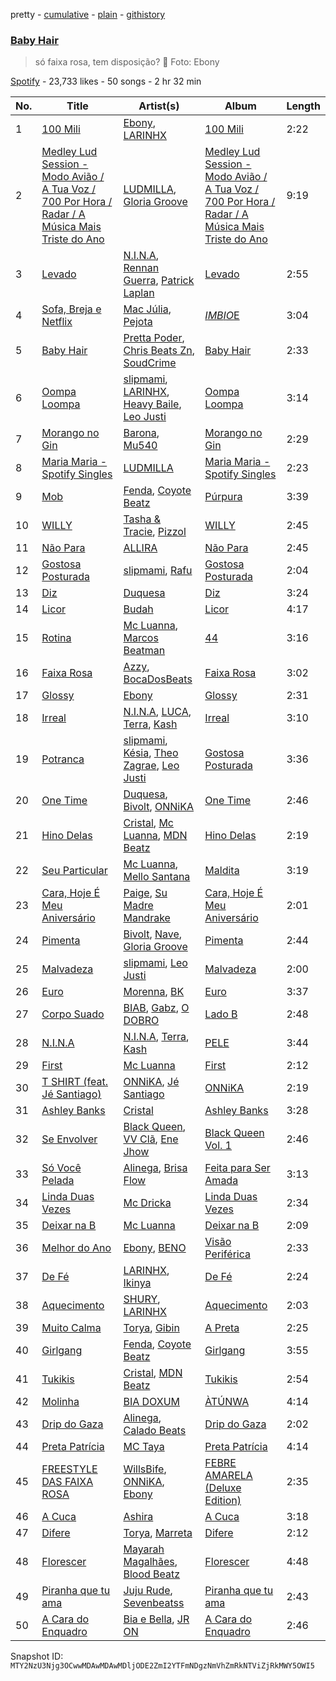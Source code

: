pretty - [cumulative](/playlists/cumulative/37i9dQZF1DX1CDfMq8oOPq.md) - [plain](/playlists/plain/37i9dQZF1DX1CDfMq8oOPq) - [githistory](https://github.githistory.xyz/mackorone/spotify-playlist-archive/blob/main/playlists/plain/37i9dQZF1DX1CDfMq8oOPq)

### [Baby Hair](https://open.spotify.com/playlist/37i9dQZF1DX1CDfMq8oOPq)

> só faixa rosa, tem disposição? 🎀 Foto: Ebony

[Spotify](https://open.spotify.com/user/spotify) - 23,733 likes - 50 songs - 2 hr 32 min

| No. | Title | Artist(s) | Album | Length |
|---|---|---|---|---|
| 1 | [100 Mili](https://open.spotify.com/track/4eolUWC5VizUx1YMHMeagu) | [Ebony](https://open.spotify.com/artist/1UBSRfDGNkhpTWQeMyCwHb), [LARINHX](https://open.spotify.com/artist/00kQ5yo7yxd5KC1ihuH77i) | [100 Mili](https://open.spotify.com/album/1BwTcopCPLmipd6iCOVXFi) | 2:22 |
| 2 | [Medley Lud Session \- Modo Avião / A Tua Voz / 700 Por Hora / Radar / A Música Mais Triste do Ano](https://open.spotify.com/track/7HYdckQd1guaSYVwMQ3SFL) | [LUDMILLA](https://open.spotify.com/artist/3CDoRporvSjdzTrm99a3gi), [Gloria Groove](https://open.spotify.com/artist/7rXMvXRnWHaSwnVvPeUUfw) | [Medley Lud Session \- Modo Avião / A Tua Voz / 700 Por Hora / Radar / A Música Mais Triste do Ano](https://open.spotify.com/album/0zaigYjLBnB3JcrUwZEfNV) | 9:19 |
| 3 | [Levado](https://open.spotify.com/track/15psePad9IL6X85xlyjzRh) | [N.I.N.A](https://open.spotify.com/artist/32NfHH4nSmu97Z4RQjPyET), [Rennan Guerra](https://open.spotify.com/artist/1342WybEuWuTMbl8emV1TA), [Patrick Laplan](https://open.spotify.com/artist/4XfU95qBFC5ZmdhfRXeP6o) | [Levado](https://open.spotify.com/album/2vJRY4PZKv6wtUdG7Uoldy) | 2:55 |
| 4 | [Sofa, Breja e Netflix](https://open.spotify.com/track/6eIZaT9qNz9lVrhWbJOWls) | [Mac Júlia](https://open.spotify.com/artist/0xXEI1dXDaCOmkIPNYtPWF), [Pejota](https://open.spotify.com/artist/3W10YNoIzqgJymjc5ULDzu) | [$IMBIO$E](https://open.spotify.com/album/4yDTSQ6Iztp8kfmqv7HsUY) | 3:04 |
| 5 | [Baby Hair](https://open.spotify.com/track/6tgveJsfKptFd0mvJG9Iv6) | [Pretta Poder](https://open.spotify.com/artist/6CEm11gYIUP8EeirFIXAYt), [Chris Beats Zn](https://open.spotify.com/artist/0YOr5sV4zMMyj5xviWiFjW), [SoudCrime](https://open.spotify.com/artist/0Huu7Wxkay3mCaoMuVkRNg) | [Baby Hair](https://open.spotify.com/album/6Hk41Rh3IMBcdhOwneSaQo) | 2:33 |
| 6 | [Oompa Loompa](https://open.spotify.com/track/0Wg8XNchyTN5qlOfgXFEc7) | [slipmami](https://open.spotify.com/artist/1tnx55teqOt1cV6IlKcgNs), [LARINHX](https://open.spotify.com/artist/00kQ5yo7yxd5KC1ihuH77i), [Heavy Baile](https://open.spotify.com/artist/2E4sNJOOy9hae0J8DkT43M), [Leo Justi](https://open.spotify.com/artist/1puzPcrOHKTMQ6KTuYfqU0) | [Oompa Loompa](https://open.spotify.com/album/47ZG3gfqIRftdUgcuo6k6M) | 3:14 |
| 7 | [Morango no Gin](https://open.spotify.com/track/64AaCofmb0AqrN7vWuXO5c) | [Barona](https://open.spotify.com/artist/26STitvgUGkBvAG0obuDQn), [Mu540](https://open.spotify.com/artist/13yQqjPy4Esq0Ru3R1fipU) | [Morango no Gin](https://open.spotify.com/album/6nkJrMukU7V3XXfVKLujjA) | 2:29 |
| 8 | [Maria Maria \- Spotify Singles](https://open.spotify.com/track/31cMz7eSw5B0cwYTplXUcn) | [LUDMILLA](https://open.spotify.com/artist/3CDoRporvSjdzTrm99a3gi) | [Maria Maria \- Spotify Singles](https://open.spotify.com/album/1DKGq89KJ7FpWcozcaNzOi) | 2:23 |
| 9 | [Mob](https://open.spotify.com/track/4Lj7Jipbh9Z4QqGJvcIpuN) | [Fenda](https://open.spotify.com/artist/2MOzAmZ3VnuQuUYD1slLSq), [Coyote Beatz](https://open.spotify.com/artist/2PhFsxtwCQLS3e9SJwDN3j) | [Púrpura](https://open.spotify.com/album/0cdIIZgZt1izXSmjPL045h) | 3:39 |
| 10 | [WILLY](https://open.spotify.com/track/2nmfojpIbGRmDa2UCfddYW) | [Tasha & Tracie](https://open.spotify.com/artist/5Gv1C1LY8pWiYcfcdjSNMT), [Pizzol](https://open.spotify.com/artist/1LvxqCO8GOAKkDzDOXfrAK) | [WILLY](https://open.spotify.com/album/5voxHC8bWiqFAw4toUcsZs) | 2:45 |
| 11 | [Não Para](https://open.spotify.com/track/7rMDGuF0Ka1DlRn0J5OwcN) | [ALLIRA](https://open.spotify.com/artist/1YaRssOooph4Aj4faAS8VS) | [Não Para](https://open.spotify.com/album/04AxxMqe87R652pCosDblm) | 2:45 |
| 12 | [Gostosa Posturada](https://open.spotify.com/track/0QrZOO5aW18qjKHbjcClWu) | [slipmami](https://open.spotify.com/artist/1tnx55teqOt1cV6IlKcgNs), [Rafu](https://open.spotify.com/artist/2wrb1WRmxjvwtnyjPXOnvk) | [Gostosa Posturada](https://open.spotify.com/album/3mp2ekGulGPeycSW8kugCr) | 2:04 |
| 13 | [Diz](https://open.spotify.com/track/2FWOsv9w008EapGfigHK9i) | [Duquesa](https://open.spotify.com/artist/1JlC6XG7lkwT6GzgQB9xOx) | [Diz](https://open.spotify.com/album/7Lxz0lRrYciltkKfziu6s0) | 3:24 |
| 14 | [Licor](https://open.spotify.com/track/3pPudCfrDQWTnMZsYzIs7N) | [Budah](https://open.spotify.com/artist/08zSkHjCY3ypH4gdBVHWgO) | [Licor](https://open.spotify.com/album/6a9GBHSCTEoyGopwFQOj19) | 4:17 |
| 15 | [Rotina](https://open.spotify.com/track/5lnUkWihFa5guFzLi8y8Hb) | [Mc Luanna](https://open.spotify.com/artist/6VpdTQWCRE01WVoEuby2a6), [Marcos Beatman](https://open.spotify.com/artist/42VxOCKKlEXQ1kgDZBXnfk) | [44](https://open.spotify.com/album/54SQtN4KEfykOFgjtKXLzr) | 3:16 |
| 16 | [Faixa Rosa](https://open.spotify.com/track/1DoaY4rjTCk5cUEUTU2pq3) | [Azzy](https://open.spotify.com/artist/1uf8uSErmKc3JVtmjVBZ83), [BocaDosBeats](https://open.spotify.com/artist/08Jh4nbAgQK1ZcY9FpcBjw) | [Faixa Rosa](https://open.spotify.com/album/5qAsZm3XpJWm99peC2JTDs) | 3:02 |
| 17 | [Glossy](https://open.spotify.com/track/3S30QGvGK7YPhVPM6GC0N6) | [Ebony](https://open.spotify.com/artist/1UBSRfDGNkhpTWQeMyCwHb) | [Glossy](https://open.spotify.com/album/39WCvdoXW7iqdXCDP7hAcp) | 2:31 |
| 18 | [Irreal](https://open.spotify.com/track/0VotVMtQ7gMA7cMlGBfEcc) | [N.I.N.A](https://open.spotify.com/artist/32NfHH4nSmu97Z4RQjPyET), [LUCA](https://open.spotify.com/artist/1DRzLtTsFTbnPTYgkTDRIi), [Terra](https://open.spotify.com/artist/0wTyCMz1sLbxVNN0OP18oW), [Kash](https://open.spotify.com/artist/4QQfMoY4iQmKwz7Ni1QVpt) | [Irreal](https://open.spotify.com/album/7wnQ2bHyKp92zJuGNepuGE) | 3:10 |
| 19 | [Potranca](https://open.spotify.com/track/0l1jN8AUIHnTJYTbTh5kX9) | [slipmami](https://open.spotify.com/artist/1tnx55teqOt1cV6IlKcgNs), [Késia](https://open.spotify.com/artist/1gZaDWPWgzRhSQA0Aui2m2), [Theo Zagrae](https://open.spotify.com/artist/0pX9KfvxYdwXSh43fX4t8z), [Leo Justi](https://open.spotify.com/artist/1puzPcrOHKTMQ6KTuYfqU0) | [Gostosa Posturada](https://open.spotify.com/album/3NQXrEDQR2TG7rnYP6TwMF) | 3:36 |
| 20 | [One Time](https://open.spotify.com/track/5gIJmws4seQ2IFy8lJ3sE1) | [Duquesa](https://open.spotify.com/artist/1JlC6XG7lkwT6GzgQB9xOx), [Bivolt](https://open.spotify.com/artist/0mQoWD18BxzhN8kr1cNwgQ), [ONNiKA](https://open.spotify.com/artist/7h2qMFZKbjifWLpMhsQ988) | [One Time](https://open.spotify.com/album/4rjOriodyXvpjXWJKDMNWM) | 2:46 |
| 21 | [Hino Delas](https://open.spotify.com/track/2k7EbkIovGbJJCWy7OoOgb) | [Cristal](https://open.spotify.com/artist/6i4nbGTS2gSP0e6emkTqdX), [Mc Luanna](https://open.spotify.com/artist/6VpdTQWCRE01WVoEuby2a6), [MDN Beatz](https://open.spotify.com/artist/6EaIRN2UvHGu9EdeBvfPo1) | [Hino Delas](https://open.spotify.com/album/7yZ4A2amuedBlNHRC9ESMd) | 2:19 |
| 22 | [Seu Particular](https://open.spotify.com/track/7FbeeyMWZsJw36SaRbFNMk) | [Mc Luanna](https://open.spotify.com/artist/6VpdTQWCRE01WVoEuby2a6), [Mello Santana](https://open.spotify.com/artist/02J1zj1QPj7nlJiKGX6wgY) | [Maldita](https://open.spotify.com/album/5YAVUmI41dnIgFCHPCtVFu) | 3:19 |
| 23 | [Cara, Hoje É Meu Aniversário](https://open.spotify.com/track/2DpgbrHd6RCrmFA6oLInv1) | [Paige](https://open.spotify.com/artist/1XqfMFbATKSRu5nDy2AZO9), [Su Madre Mandrake](https://open.spotify.com/artist/1S1jcqQMtTQhQF1D2yhk4i) | [Cara, Hoje É Meu Aniversário](https://open.spotify.com/album/29B30ocnhpIQndlp0UtEtD) | 2:01 |
| 24 | [Pimenta](https://open.spotify.com/track/12LpEgxl7XLiuvv0PXj1DT) | [Bivolt](https://open.spotify.com/artist/0mQoWD18BxzhN8kr1cNwgQ), [Nave](https://open.spotify.com/artist/2Xpiwporhsl8LXdC96Xs8J), [Gloria Groove](https://open.spotify.com/artist/7rXMvXRnWHaSwnVvPeUUfw) | [Pimenta](https://open.spotify.com/album/4uNMPFLGmrvLhMWGgT8fT7) | 2:44 |
| 25 | [Malvadeza](https://open.spotify.com/track/1bYDvVrCAWzQnw5orQ9qgB) | [slipmami](https://open.spotify.com/artist/1tnx55teqOt1cV6IlKcgNs), [Leo Justi](https://open.spotify.com/artist/1puzPcrOHKTMQ6KTuYfqU0) | [Malvadeza](https://open.spotify.com/album/0eQEgHKRqdWJp4Kf6PtjAy) | 2:00 |
| 26 | [Euro](https://open.spotify.com/track/2wWxjsBUYA4DjzWEPNyiCG) | [Morenna](https://open.spotify.com/artist/562XNv9p1lt4n74KBe0oV1), [BK](https://open.spotify.com/artist/1YOVBTvznjiDvtAj4ExHeo) | [Euro](https://open.spotify.com/album/6hrAJ2kTg8D9HlxyLAf29O) | 3:37 |
| 27 | [Corpo Suado](https://open.spotify.com/track/5K8azpRkjYY9p2OQhpU0dk) | [BIAB](https://open.spotify.com/artist/3bPBp07Uj7QylER7i6VOuF), [Gabz](https://open.spotify.com/artist/0CZUWwdL2ORR99b91hqjdq), [O DOBRO](https://open.spotify.com/artist/1tCDW5YntrQPoGAKo52edW) | [Lado B](https://open.spotify.com/album/6Wrug9lSTcq08LQBrFCa7E) | 2:48 |
| 28 | [N.I.N.A](https://open.spotify.com/track/0ZVW6vKav9Jp9AunMFmulJ) | [N.I.N.A](https://open.spotify.com/artist/32NfHH4nSmu97Z4RQjPyET), [Terra](https://open.spotify.com/artist/0wTyCMz1sLbxVNN0OP18oW), [Kash](https://open.spotify.com/artist/4QQfMoY4iQmKwz7Ni1QVpt) | [PELE](https://open.spotify.com/album/57LANvZ85BtVlj31EAY7EK) | 3:44 |
| 29 | [First](https://open.spotify.com/track/0oomKGn85TDeVwhSIiTLQA) | [Mc Luanna](https://open.spotify.com/artist/6VpdTQWCRE01WVoEuby2a6) | [First](https://open.spotify.com/album/3cdm9REaJt8UGdSC3N2gSN) | 2:12 |
| 30 | [T SHIRT \(feat\. Jé Santiago\)](https://open.spotify.com/track/4yx4UxUQwBkRtSWkM854aS) | [ONNiKA](https://open.spotify.com/artist/7h2qMFZKbjifWLpMhsQ988), [Jé Santiago](https://open.spotify.com/artist/4xKfNBUXa00go8RU9TwwkI) | [ONNiKA](https://open.spotify.com/album/6KTGjKqOhXcHTUKb1EqeLd) | 2:19 |
| 31 | [Ashley Banks](https://open.spotify.com/track/5zu8LEldkTfctEEFVQID8x) | [Cristal](https://open.spotify.com/artist/6i4nbGTS2gSP0e6emkTqdX) | [Ashley Banks](https://open.spotify.com/album/6CDE1Mgxb05mEbjI9LdyQY) | 3:28 |
| 32 | [Se Envolver](https://open.spotify.com/track/5Mu7uE5PxXJsGLOpjMUjYJ) | [Black Queen](https://open.spotify.com/artist/12jMN5SeE8STo77it3FXWv), [VV Clã](https://open.spotify.com/artist/2ekFq5fQY5a5UX7mEu17s1), [Ene Jhow](https://open.spotify.com/artist/6cRMSFgsQR4EobqdJpBkmR) | [Black Queen Vol\. 1](https://open.spotify.com/album/5xcl6VWdjYK4OGaPNCFFP1) | 2:46 |
| 33 | [Só Você Pelada](https://open.spotify.com/track/1SLmJ8RDHertaYpp2i4OYt) | [Alinega](https://open.spotify.com/artist/5cuq4MQJ4HGk0JeNrXkpl6), [Brisa Flow](https://open.spotify.com/artist/78XNtbcRuW435NYDYV0rWO) | [Feita para Ser Amada](https://open.spotify.com/album/2LqqEDyWEE79mLy2LSJbAb) | 3:13 |
| 34 | [Linda Duas Vezes](https://open.spotify.com/track/09gAJP4C7rCyQyT2CkftBq) | [Mc Dricka](https://open.spotify.com/artist/4d175LvxCzxt5vHbJyv49q) | [Linda Duas Vezes](https://open.spotify.com/album/1vpJoWyk35tcsH5uAyUzso) | 2:34 |
| 35 | [Deixar na B](https://open.spotify.com/track/3KYHgasdHqKROkh17t1LT9) | [Mc Luanna](https://open.spotify.com/artist/6VpdTQWCRE01WVoEuby2a6) | [Deixar na B](https://open.spotify.com/album/4INsklfCI6hFcmWBc2MkF3) | 2:09 |
| 36 | [Melhor do Ano](https://open.spotify.com/track/3t8ABVwTR0nTDb5wdHmoQl) | [Ebony](https://open.spotify.com/artist/1UBSRfDGNkhpTWQeMyCwHb), [BENO](https://open.spotify.com/artist/6SZeSPUyGxCMBcaysxnYny) | [Visão Periférica](https://open.spotify.com/album/5eNapidkVarWi1MlD8fMjx) | 2:33 |
| 37 | [De Fé](https://open.spotify.com/track/73LpUA3H3L6kZuUzWE4j72) | [LARINHX](https://open.spotify.com/artist/00kQ5yo7yxd5KC1ihuH77i), [Ikinya](https://open.spotify.com/artist/3P9UYzQwlhR3HczWdbtcmU) | [De Fé](https://open.spotify.com/album/7yvEzXsMNAIGBQtd0luLDZ) | 2:24 |
| 38 | [Aquecimento](https://open.spotify.com/track/50xFtTjve71h0UwBRM5aWW) | [SHURY](https://open.spotify.com/artist/7luJJRhYeoWYyJ6GALZvjM), [LARINHX](https://open.spotify.com/artist/00kQ5yo7yxd5KC1ihuH77i) | [Aquecimento](https://open.spotify.com/album/7D9ko1HfH2A1tTOA8UYyaw) | 2:03 |
| 39 | [Muito Calma](https://open.spotify.com/track/5MLnrPYZDlH1MRRaD4rRXU) | [Torya](https://open.spotify.com/artist/1WWepZwmNRqvNIOpLyX8dh), [Gibin](https://open.spotify.com/artist/7lC3tO6g2CQhlN0yeDVLDM) | [A Preta](https://open.spotify.com/album/0c6NCCSnLJjgQTZlkzUmQS) | 2:25 |
| 40 | [Girlgang](https://open.spotify.com/track/6b9BbNiHZkmGCXkSzTls5I) | [Fenda](https://open.spotify.com/artist/2MOzAmZ3VnuQuUYD1slLSq), [Coyote Beatz](https://open.spotify.com/artist/2PhFsxtwCQLS3e9SJwDN3j) | [Girlgang](https://open.spotify.com/album/2YCY4UZq39Q6IXI1wJBrBJ) | 3:55 |
| 41 | [Tukikis](https://open.spotify.com/track/4yaZDkcert6F9kN4Bs51B7) | [Cristal](https://open.spotify.com/artist/6i4nbGTS2gSP0e6emkTqdX), [MDN Beatz](https://open.spotify.com/artist/6EaIRN2UvHGu9EdeBvfPo1) | [Tukikis](https://open.spotify.com/album/0NarRuAKpqlB8Aet14O24n) | 2:54 |
| 42 | [Molinha](https://open.spotify.com/track/4l9eU058jn4MM9EEBA4hIo) | [BIA DOXUM](https://open.spotify.com/artist/0XcasoDbYz9h2IedxeXKaV) | [ÀTÚNWA](https://open.spotify.com/album/05F9ReKiKZ3SVxNpmQd0qL) | 4:14 |
| 43 | [Drip do Gaza](https://open.spotify.com/track/697vMFx7zhkhj5uQ8asedp) | [Alinega](https://open.spotify.com/artist/5cuq4MQJ4HGk0JeNrXkpl6), [Calado Beats](https://open.spotify.com/artist/0hOreiY25L5j8Li8HtBBSN) | [Drip do Gaza](https://open.spotify.com/album/416rvMJm3dpl5L6XB0L6q9) | 2:02 |
| 44 | [Preta Patrícia](https://open.spotify.com/track/3IkBv7RRbbZchtrO4hziB6) | [MC Taya](https://open.spotify.com/artist/7vUQ69pnimnTG3WAWnVP9i) | [Preta Patrícia](https://open.spotify.com/album/6aTXMJZMd1AAeTkLHCrTOX) | 4:14 |
| 45 | [FREESTYLE DAS FAIXA ROSA](https://open.spotify.com/track/5wmnvwl9CFEr2Td4xkJ1ZK) | [WillsBife](https://open.spotify.com/artist/3QlBuIqyonbRMU1yZIh7o3), [ONNiKA](https://open.spotify.com/artist/7h2qMFZKbjifWLpMhsQ988), [Ebony](https://open.spotify.com/artist/1UBSRfDGNkhpTWQeMyCwHb) | [FEBRE AMARELA \(Deluxe Edition\)](https://open.spotify.com/album/59JY68uudM8V2Xm26iIZBL) | 2:35 |
| 46 | [A Cuca](https://open.spotify.com/track/6kdqevDkFJvZeIwYCJZxLh) | [Ashira](https://open.spotify.com/artist/3bwb5u6i1DM7nDxnBSDDCa) | [A Cuca](https://open.spotify.com/album/29QITg4lHccmO94R4qX5xK) | 3:18 |
| 47 | [Difere](https://open.spotify.com/track/6AgGeM4gmmSxWJeIblSa5G) | [Torya](https://open.spotify.com/artist/1WWepZwmNRqvNIOpLyX8dh), [Marreta](https://open.spotify.com/artist/0glk5tMutCR844wvAoFJ8J) | [Difere](https://open.spotify.com/album/1CqyxG4xsl7HoqBPGwWVhQ) | 2:12 |
| 48 | [Florescer](https://open.spotify.com/track/7k5SeF10dmOPbzxebfUc7F) | [Mayarah Magalhães](https://open.spotify.com/artist/2FmV8Y424XsncsEO9ztY3p), [Blood Beatz](https://open.spotify.com/artist/5MGHzEwXZ13izki8gsjrFc) | [Florescer](https://open.spotify.com/album/1NJsjzZ2AZBFCPCOeVyb7x) | 4:48 |
| 49 | [Piranha que tu ama](https://open.spotify.com/track/27mhyMrwmrL8Lg1JW020tN) | [Juju Rude](https://open.spotify.com/artist/3d8GIcSCusjD1PkMxt76e1), [Sevenbeatss](https://open.spotify.com/artist/2AGE5qgJXFkjBc8uEG67iu) | [Piranha que tu ama](https://open.spotify.com/album/76vv8DefzU75LlL0Jym40w) | 2:43 |
| 50 | [A Cara do Enquadro](https://open.spotify.com/track/1m519cv6g3gPO5JYuYV3al) | [Bia e Bella](https://open.spotify.com/artist/31Ji2zYJgTY2bgyUgxl2wW), [JR ON](https://open.spotify.com/artist/6Z49It3vdzrqiSuu9dxeVA) | [A Cara do Enquadro](https://open.spotify.com/album/6NlI7bsdFuGsVVYmmWwoCk) | 2:46 |

Snapshot ID: `MTY2NzU3Njg3OCwwMDAwMDAwMDljODE2ZmI2YTFmNDgzNmVhZmRkNTViZjRkMWY5OWI5`
